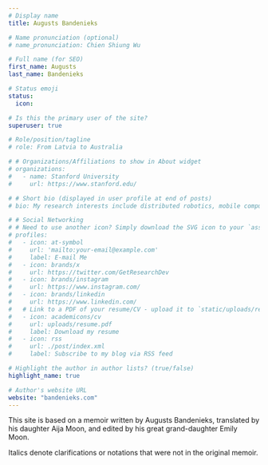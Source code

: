 ```yaml
---
# Display name
title: Augusts Bandenieks

# Name pronunciation (optional)
# name_pronunciation: Chien Shiung Wu

# Full name (for SEO)
first_name: Augusts
last_name: Bandenieks

# Status emoji
status:
  icon: 

# Is this the primary user of the site?
superuser: true

# Role/position/tagline
# role: From Latvia to Australia

# # Organizations/Affiliations to show in About widget
# organizations:
#   - name: Stanford University
#     url: https://www.stanford.edu/

# # Short bio (displayed in user profile at end of posts)
# bio: My research interests include distributed robotics, mobile computing and programmable matter.

# # Social Networking
# # Need to use another icon? Simply download the SVG icon to your `assets/media/icons/` folder.
# profiles:
#   - icon: at-symbol
#     url: 'mailto:your-email@example.com'
#     label: E-mail Me
#   - icon: brands/x
#     url: https://twitter.com/GetResearchDev
#   - icon: brands/instagram
#     url: https://www.instagram.com/
#   - icon: brands/linkedin
#     url: https://www.linkedin.com/
#   # Link to a PDF of your resume/CV - upload it to `static/uploads/resume.pdf`
#   - icon: academicons/cv
#     url: uploads/resume.pdf
#     label: Download my resume
#   - icon: rss
#     url: ./post/index.xml
#     label: Subscribe to my blog via RSS feed

# Highlight the author in author lists? (true/false)
highlight_name: true

# Author's website URL
website: "bandenieks.com"
---
```


This site is based on a memoir written by Augusts Bandenieks, translated by his daughter Aija Moon, and edited by his great grand-daughter Emily Moon.

Italics denote clarifications or notations that were not in the original memoir.

